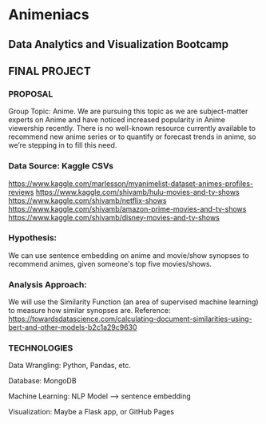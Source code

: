 # Animeniacs
## Data Analytics and Visualization Bootcamp

## FINAL PROJECT

### PROPOSAL
Group Topic: Anime. We are pursuing this topic as we are subject-matter experts on Anime and have noticed increased popularity in Anime viewership recently. There is no well-known resource currently available to recommend new anime series or to quantify or forecast trends in anime, so we’re stepping in to fill this need.

### Data Source: Kaggle CSVs

https://www.kaggle.com/marlesson/myanimelist-dataset-animes-profiles-reviews 
https://www.kaggle.com/shivamb/hulu-movies-and-tv-shows 
https://www.kaggle.com/shivamb/netflix-shows 
https://www.kaggle.com/shivamb/amazon-prime-movies-and-tv-shows 
https://www.kaggle.com/shivamb/disney-movies-and-tv-shows

### Hypothesis:

We can use sentence embedding on anime and movie/show synopses to recommend animes, given someone's top five movies/shows.

### Analysis Approach:

We will use the Similarity Function (an area of supervised machine learning) to measure how similar synopses are. Reference: https://towardsdatascience.com/calculating-document-similarities-using-bert-and-other-models-b2c1a29c9630

### TECHNOLOGIES

Data Wrangling: Python, Pandas, etc.

Database: MongoDB

Machine Learning: NLP Model --> sentence embedding

Visualization: Maybe a Flask app, or GitHub Pages
